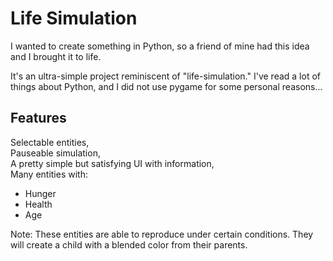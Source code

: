 # Life Simulation
I wanted to create something in Python, so a friend of mine had this idea and I brought it to life.

It's an ultra-simple project reminiscent of "life-simulation." I've read a lot of things about Python, and I did not use pygame for some personal reasons...

## Features
Selectable entities, <br>
Pauseable simulation, <br>
A pretty simple but satisfying UI with information, <br>
Many entities with:
  - Hunger
  - Health
  - Age

Note: These entities are able to reproduce under certain conditions. They will create a child with a blended color from their parents.
